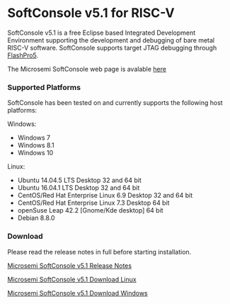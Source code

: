 # SoftConsole v5.1 for RISC-V

SoftConsole v5.1 is a free Eclipse based Integrated Development Environment supporting the development and debugging of bare metal RISC-V software.
SoftConsole supports target JTAG debugging through [FlashPro5](http://www.microsemi.com/products/fpga-soc/design-resources/programming/flashpro#hardware).

The Microsemi SoftConsole web page is avalable [here](https://www.microsemi.com/products/fpga-soc/design-resources/design-software/softconsole#overview)

### Supported Platforms 
SoftConsole has been tested on and currently supports the following host platforms:

Windows:
* Windows 7
* Windows 8.1
* Windows 10

Linux:
* Ubuntu 14.04.5 LTS Desktop 32 and 64 bit
* Ubuntu 16.04.1 LTS Desktop 32 and 64 bit
* CentOS/Red Hat Enterprise Linux 6.9 Desktop 32 and 64 bit
* CentOS/Red Hat Enterprise Linux 7.3 Desktop 64 bit
* openSuse Leap 42.2 [Gnome/Kde desktop] 64 bit
* Debian 8.8.0

### Download
Please read the release notes in full before starting installation.

[Microsemi SoftConsole v5.1 Release Notes](https://www.microsemi.com/document-portal/doc_download/136903-microsemi-softconsole-v5-1-release-notes)

[Microsemi SoftConsole v5.1 Download Linux](https://www.microsemi.com/document-portal/doc_download/136901-microsemi-softconsole-v5-1-download-for-linux)

[Microsemi SoftConsole v5.1 Download Windows](https://www.microsemi.com/document-portal/doc_download/136902-microsemi-softconsole-v5-1-download-for-windows)
